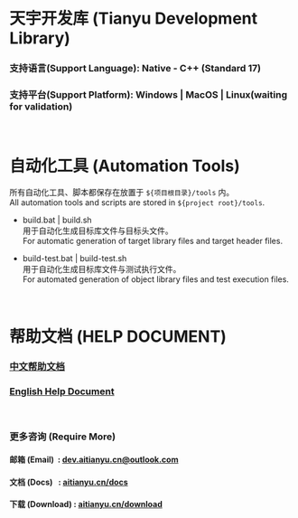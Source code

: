 # 天宇开发库 (Tianyu Development Library)

### 支持语言(Support Language): Native - C++ (Standard 17)

### 支持平台(Support Platform): Windows | MacOS | Linux(waiting for validation)

&nbsp;

# 自动化工具 (Automation Tools)

所有自动化工具、脚本都保存在放置于 `${项目根目录}/tools` 内。  
All automation tools and scripts are stored in `${project root}/tools`.

- build.bat | build.sh  
  用于自动化生成目标库文件与目标头文件。  
  For automatic generation of target library files and target header files.

- build-test.bat | build-test.sh  
  用于自动化生成目标库文件与测试执行文件。  
  For automated generation of object library files and test execution files.

&nbsp;

# 帮助文档 (HELP DOCUMENT)

### [中文帮助文档](/.project/docs/README_ZH.md)

### [English Help Document](/.project/docs/README_EN.md)

&nbsp;

### 更多咨询 (Require More)

#### 邮箱 (Email)&nbsp;&nbsp;:&nbsp;[dev.aitianyu.cn@outlook.com](dev.aitianyu.cn@outlook.com)

#### 文档 (Docs)&nbsp;&nbsp;&nbsp;:&nbsp;[aitianyu.cn/docs](http://aitianyu.cn/docs/api/tianyu-native)

#### 下载 (Download)&nbsp;:&nbsp;[aitianyu.cn/download](http://aitianyu.cn/download)

&nbsp;
